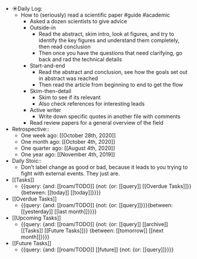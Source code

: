 - ☀️Daily Log:
    - How to (seriously) read a scientific paper #guide #academic
        - Asked a dozen scientists to give advice
        - Outside-in
            - Read the abstract, skim intro, look at figures, and try to identify the key figures and understand them completely, then read conclusion
            - Then once you have the questions that need clarifying, go back and rad the technical details
        - Start-and-end
            - Read the abstract and conclusion, see how the goals set out in abstract was reached
            - Then read the article from beginning to end to get the flow
        - Skim-then-detail
            - Skim to see if its relevant
            - Also check references for interesting leads
        - Active writer
            - Write down specific quotes in another file with comments
        - Read review papers for a general overview of the field
- Retrospective::
    - One week ago: [[October 28th, 2020]]
    - One month ago: [[October 4th, 2020]]
    - One quarter ago: [[August 4th, 2020]]
    - One year ago: [[November 4th, 2019]]
- Daily Stoic::
    - Don’t label change as good or bad, because it leads to you trying to fight with external events. They just are.
- [[Tasks]]
    - {{query: {and: [[roam/TODO]] {not: {or: [[query]] [[Overdue Tasks]]}} {between: [[today]] [[today]]}}}}
- [[Overdue Tasks]]
    - {{query: {and: [[roam/TODO]] {not: {or: [[query]]}}}{between: [[yesterday]] [[last month]]}}}}
- [[Upcoming Tasks]]
    - {{query: {and: [[roam/TODO]] {not: {or: [[query]] [[archive]] [[Tasks]] [[Future Tasks]]}} {between: [[tomorrow]] [[next month]]}}}}
- [[Future Tasks]]
    - {{query: {and: [[roam/TODO]] [[future]] {not: {or: [[query]]}}}}
